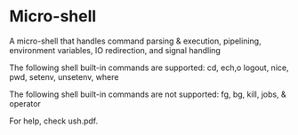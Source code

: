 # Micro-shell
A micro-shell that handles command parsing &amp; execution, pipelining, environment variables, IO redirection, and signal handling

The following shell built-in commands are supported:
cd, ech,o logout, nice, pwd, setenv, unsetenv, where

The following shell built-in commands are not supported:
fg, bg, kill, jobs, & operator

For help, check ush.pdf.
